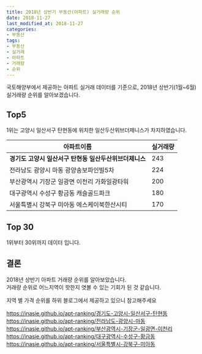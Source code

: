```yaml
---
title: 2018년 상반기 부동산(아파트) 실거래량 순위
date: 2018-11-27
last_modified_at: 2018-11-27
categories:
- 부동산
tags:
- 부동산
- 실거래
- 아파트
- 거래량
- 순위
---
```


국토해양부에서 제공하는 아파트 실거래 데이터를 기준으로, 2018년 상반기(1월~6월) 실거래량 순위를 알아보겠습니다. 

## Top5

1위는 고양시 일산서구 탄현동에 위치한 일산두산위브더제니스가 차지하였습니다.

|아파트이름|실거래량|
|--|--|
|**경기도 고양시 일산서구 탄현동 일산두산위브더제니스**|243|
|전라남도 광양시 마동 광양송보파인빌5차|224|
|부산광역시 기장군 일광면 이천리 가화일광타워|200|
|대구광역시 수성구 황금동 캐슬골드파크|180|
|서울특별시 강북구 미아동 에스케이북한산시티|170|


## Top 30

1위부터 30위까지 데이터 입니다. 

<div style="width:100%;">
    <canvas id="deal_count_ranking" height="400"></canvas>
</div>


<script>
new Chart(document.getElementById("deal_count_ranking"), {
    type: 'horizontalBar',
    data: {
        labels: ['경기도 고양시 일산서구 탄현동 일산두산위브더제니스'
,'전라남도 광양시 마동 광양송보파인빌5차'		
,'부산광역시 기장군 일광면 이천리 가화일광타워'
,'대구광역시 수성구 황금동 캐슬골드파크'			
,'서울특별시 강북구 미아동 에스케이북한산시티'
,'경기도 용인시 수지구 풍덕천동 진산마을삼성5차'
,'경상남도 창원시 성산구 상남동 성원'
,'충청남도 천안시 동남구 신방동 초원그린타운'
,'서울특별시 성북구 하월곡동 월곡두산위브'
,'서울특별시 관악구 봉천동 관악푸르지오'
,'경기도 용인시 수지구 신봉동 신봉마을엘지자이1'
,'서울특별시 서대문구 북가좌동 DMC래미안e편한세상'
,'대구광역시 달서구 유천동 진천역AK그랑폴리스'
,'경기도 수원시 영통구 매탄동 매탄위브하늘채'
,'서울특별시 중구 신당동 남산타운'
,'인천광역시 남동구 구월동 구월힐스테이트'
,'전라남도 광양시 중동 성호2차(201~205동)'
,'경기도 광명시 하안동 이편한세상센트레빌'
,'서울특별시 관악구 봉천동 관악드림(동아)'
,'경기도 안양시 동안구 비산동 삼성래미안'
,'서울특별시 중구 황학동 롯데캐슬'
,'대구광역시 서구 평리동 평리푸르지오'
,'경기도 의왕시 내손동 의왕내손e편한세상'
,'경기도 수원시 장안구 정자동 수원 SK SKY VIEW'
,'전라남도 광양시 중동 성호2차(206~215동)'
,'경기도 용인시 수지구 풍덕천동 삼성4'
,'경기도 부천시 중동 팰리스카운티'
,'경기도 군포시 산본동 래미안 하이어스'
,'경기도 고양시 일산동구 백석동 일산요진와이시티'
,'경상북도 구미시 고아읍 문성리 문성 서희 스타힐스'
],
        datasets: [{
            label: '실거래 수',
            data: [243
,224
,200
,180
,170
,169
,161
,144
,134
,134
,132
,131
,130
,129
,128
,128
,127
,127
,126
,126
,121
,121
,120
,120
,119
,114
,114
,114
,114
,113],
            borderColor: "rgba(255, 0, 128, 1)",
            backgroundColor: "rgba(255, 0, 128, 0.5)",
            fill: false,
        }]
    },
    options: {
        responsive: true,
        title: {
            display: true,
            text: '2018년 1월~6월 아파트 거래량 순위'
        },
        tooltips: {
            mode: 'index',
            intersect: false,
            callbacks: {
                title: function(tooltipItems, data) {
                    return "실거래 수:";
                },
                label: function(tooltipItem, data) {
                    return (tooltipItem.index + 1) + ". " + data.labels[tooltipItem.index] + ": " + tooltipItem.xLabel;
                }
            }
        },
        hover: {
            mode: 'nearest',
            intersect: true
        },
        scales: {
            xAxes: [{
                display: true,
                scaleLabel: {
                    display: true,
                    labelString: '실거래 수'
                },
                ticks: {
                    suggestedMin: 0,
                }
            }],
            yAxes: [{
                display: true,
                ticks: {
                    autoSkip: false,
                    callback: function(value, index, values) {
                        if (value.length > 15)
                            return value.substr(0, 13) + "...";
                        else
                            return value;
                    }
                },
                scaleLabel: {
                    display: false,
                }
            }]
        }
    }
});

</script>


## 결론

2018년 상반기 아파트 거래량 순위를 알아보았습니다. <br>
거래량 순위로 어느지역이 핫한지 엿볼 수 있는 기회가 된 것 같습니다. <br>

지역 별 가격 순위를 하위 블로그에서 제공하고 있으니 참고해주세요

<https://inasie.github.io/apt-ranking/경기도-고양시-일산서구-탄현동> <br>
<https://inasie.github.io/apt-ranking/전라남도-광양시-마동> <br>
<https://inasie.github.io/apt-ranking/부산광역시-기장군-일광면-이천리> <br>
<https://inasie.github.io/apt-ranking/대구광역시-수성구-황금동> <br>
<https://inasie.github.io/apt-ranking/서울특별시-강북구-미아동> <br>
